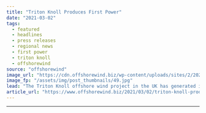 ```yaml
---
title: "Triton Knoll Produces First Power"
date: "2021-03-02"
tags: 
  - featured
  - headlines
  - press releases
  - regional news
  - first power
  - triton knoll
  - offshorewind
source: "offshorewind"
image_url: "https://cdn.offshorewind.biz/wp-content/uploads/sites/2/2021/03/02085004/Triton-Knoll-Produces-First-Power.jpg"
image_fp: "/assets/img/post_thumbnails/49.jpg"
lead: "The Triton Knoll offshore wind project in the UK has generated its first power."
article_url: "https://www.offshorewind.biz/2021/03/02/triton-knoll-produces-first-power/"
---
```


---
